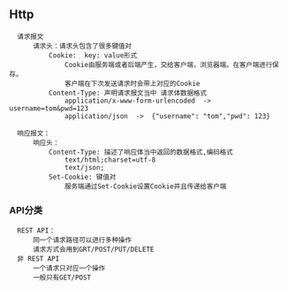 ## Http
      请求报文
          请求头：请求头包含了很多键值对
              Cookie:  key: value形式 
                  Cookie由服务端或者后端产生，交给客户端，浏览器端。在客户端进行保存。
                  客户端在下次发送请求时会带上对应的Cookie
              Content-Type: 声明请求报文当中 请求体数据格式
                  application/x-www-form-urlencoded  -> username=tom&pwd=123
                  application/json  ->  {"username": "tom","pwd": 123}

      响应报文： 
          响应头： 
              Content-Type: 描述了响应体当中返回的数据格式,编码格式
                  text/html;charset=utf-8
                  text/json;
              Set-Cookie: 键值对
                  服务端通过Set-Cookie设置Cookie并且传递给客户端

### API分类
      REST API： 
          同一个请求路径可以进行多种操作
          请求方式会用到GRT/POST/PUT/DELETE
      非 REST API
          一个请求只对应一个操作
          一般只有GET/POST